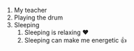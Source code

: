 1. My teacher
2. Playing the drum
3. Sleeping
   1. Sleeping is relaxing :heart:
   2. Sleeping can make me energetic :+1:
